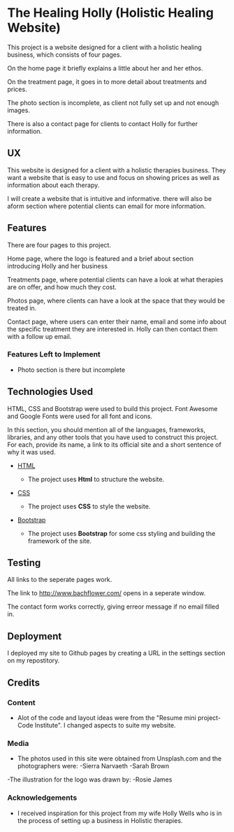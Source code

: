 # The Healing Holly (Holistic Healing Website)

This project is a website designed for a client with a holistic healing business, which consists of four pages. 

On the home page it briefly explains a little about her and her ethos. 

On the treatment page, it goes in to more detail about treatments and prices.

The photo section is incomplete, as client not fully set up and not enough images.

There is also a contact page for clients to contact Holly for further information.
 
## UX

This website is designed for a client with a holistic therapies business. They want a website that is easy to use and focus on showing prices as well as information about each therapy.

I will create a website that is intuitive and informative. there will also be aform section where potential clients can email for more information.


## Features

There are four pages to this project.

Home page, where the logo is featured and a brief about section introducing Holly and her business

Treatments page, where potential clients can have a look at what therapies are on offer, and how much they cost.

Photos page, where clients can have a look at the space that they would be treated in.

Contact page, where users can enter their name, email and some info about the specific treatment they are interested in. Holly can then contact them with a follow up email.
 
### Features Left to Implement
- Photo section is there but incomplete

## Technologies Used

HTML, CSS and Bootstrap were used to build this project. Font Awesome and Google Fonts were used for all font and icons.

In this section, you should mention all of the languages, frameworks, libraries, and any other tools that you have used to construct this project. For each, provide its name, a link to its official site and a short sentence of why it was used.

- [HTML](https://html.com)
    - The project uses **Html** to structure the website.

- [CSS](https://css.com)
    - The project uses **CSS** to style the website.

- [Bootstrap](https://bootstrap.com)
    - The project uses **Bootstrap** for some css styling and building the framework of the site.


## Testing

All links to the seperate pages work. 

The link to http://www.bachflower.com/ opens in a seperate window.

The contact form works correctly, giving erreor message if no email filled in.

## Deployment

I deployed my site to Github pages by creating a URL in the settings section on my repostitory.

## Credits

### Content
- Alot of the code and layout ideas were from the "Resume mini project-Code Institute". I changed aspects to suite my website.

### Media
- The photos used in this site were obtained from Unsplash.com and the photographers were:
    -Sierra Narvaeth
    -Sarah Brown

-The illustration for the logo was drawn by:
    -Rosie James


### Acknowledgements

- I received inspiration for this project from my wife Holly Wells who is in the process of setting up a business in Holistic therapies.
